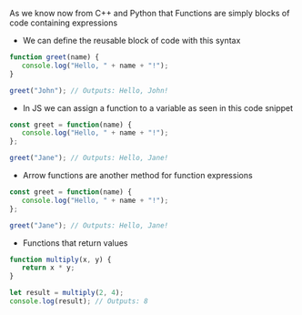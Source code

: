As we know now from C++ and Python that Functions are simply blocks of code containing expressions  

- We can define the reusable block of code with this syntax 
```JavaScript
function greet(name) {
   console.log("Hello, " + name + "!");
}

greet("John"); // Outputs: Hello, John!

```

- In JS we can assign a function to a variable as seen in this code snippet 

```JavaScript
const greet = function(name) {
   console.log("Hello, " + name + "!");
};

greet("Jane"); // Outputs: Hello, Jane!
```

- Arrow functions are another method for function expressions 

```JavaScript
const greet = function(name) {
   console.log("Hello, " + name + "!");
};

greet("Jane"); // Outputs: Hello, Jane!

```


- Functions that return values 

``` JavaScript
function multiply(x, y) {
   return x * y;
}

let result = multiply(2, 4);
console.log(result); // Outputs: 8
```






